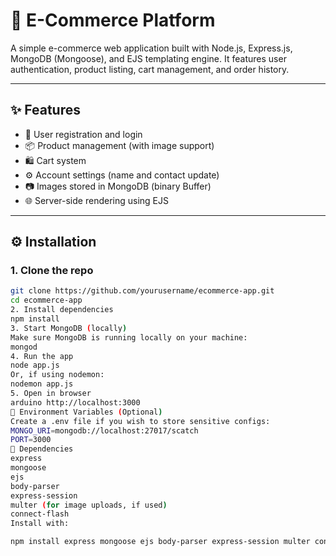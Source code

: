 # 🛒 E-Commerce Platform

A simple e-commerce web application built with Node.js, Express.js, MongoDB (Mongoose), and EJS templating engine. It features user authentication, product listing, cart management, and order history.

---

## ✨ Features

- 🧑 User registration and login
- 📦 Product management (with image support)
- 🛍️ Cart system
- ⚙️ Account settings (name and contact update)
- 📷 Images stored in MongoDB (binary Buffer)
- 🌐 Server-side rendering using EJS

---

## ⚙️ Installation

### 1. Clone the repo

```bash
git clone https://github.com/yourusername/ecommerce-app.git
cd ecommerce-app
2. Install dependencies
npm install
3. Start MongoDB (locally)
Make sure MongoDB is running locally on your machine:
mongod
4. Run the app
node app.js
Or, if using nodemon:
nodemon app.js
5. Open in browser
arduino http://localhost:3000
🔐 Environment Variables (Optional)
Create a .env file if you wish to store sensitive configs:
MONGO_URI=mongodb://localhost:27017/scatch
PORT=3000
🧪 Dependencies
express
mongoose
ejs
body-parser
express-session
multer (for image uploads, if used)
connect-flash
Install with:

npm install express mongoose ejs body-parser express-session multer connect-flash
